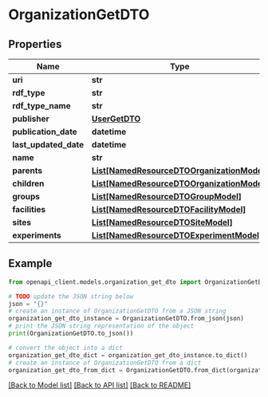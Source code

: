# OrganizationGetDTO


## Properties

Name | Type | Description | Notes
------------ | ------------- | ------------- | -------------
**uri** | **str** |  | [optional] 
**rdf_type** | **str** |  | [optional] 
**rdf_type_name** | **str** |  | [optional] 
**publisher** | [**UserGetDTO**](UserGetDTO.md) |  | [optional] 
**publication_date** | **datetime** |  | [optional] 
**last_updated_date** | **datetime** |  | [optional] 
**name** | **str** |  | [optional] 
**parents** | [**List[NamedResourceDTOOrganizationModel]**](NamedResourceDTOOrganizationModel.md) |  | [optional] 
**children** | [**List[NamedResourceDTOOrganizationModel]**](NamedResourceDTOOrganizationModel.md) |  | [optional] 
**groups** | [**List[NamedResourceDTOGroupModel]**](NamedResourceDTOGroupModel.md) |  | [optional] 
**facilities** | [**List[NamedResourceDTOFacilityModel]**](NamedResourceDTOFacilityModel.md) |  | [optional] 
**sites** | [**List[NamedResourceDTOSiteModel]**](NamedResourceDTOSiteModel.md) |  | [optional] 
**experiments** | [**List[NamedResourceDTOExperimentModel]**](NamedResourceDTOExperimentModel.md) |  | [optional] 

## Example

```python
from openapi_client.models.organization_get_dto import OrganizationGetDTO

# TODO update the JSON string below
json = "{}"
# create an instance of OrganizationGetDTO from a JSON string
organization_get_dto_instance = OrganizationGetDTO.from_json(json)
# print the JSON string representation of the object
print(OrganizationGetDTO.to_json())

# convert the object into a dict
organization_get_dto_dict = organization_get_dto_instance.to_dict()
# create an instance of OrganizationGetDTO from a dict
organization_get_dto_from_dict = OrganizationGetDTO.from_dict(organization_get_dto_dict)
```
[[Back to Model list]](../README.md#documentation-for-models) [[Back to API list]](../README.md#documentation-for-api-endpoints) [[Back to README]](../README.md)


